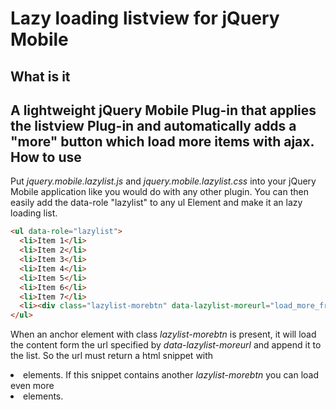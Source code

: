 Lazy loading listview for jQuery Mobile
=======================================
What is it
----------
A lightweight jQuery Mobile Plug-in that applies the listview Plug-in and 
automatically adds a "more" button which load more items with ajax.
How to use
----------
Put *jquery.mobile.lazylist.js* and *jquery.mobile.lazylist.css* into your jQuery Mobile application like
you would do with any other plugin.
You can then easily add the data-role "lazylist" to any ul Element and make it an lazy loading list.

```html
<ul data-role="lazylist">
  <li>Item 1</li>
  <li>Item 2</li>
  <li>Item 3</li>
  <li>Item 4</li>
  <li>Item 5</li>
  <li>Item 6</li>
  <li>Item 7</li>
  <li><div class="lazylist-morebtn" data-lazylist-moreurl="load_more_from_this_url.html">More ...</div></li>
</ul>
```
When an anchor element with class *lazylist-morebtn* is present, it will load the content
form the url specified by *data-lazylist-moreurl* and append it to the list. So the url must
return a html snippet with *<li>* elements. If this snippet contains another
*lazylist-morebtn* you can load even more *<li>* elements.
